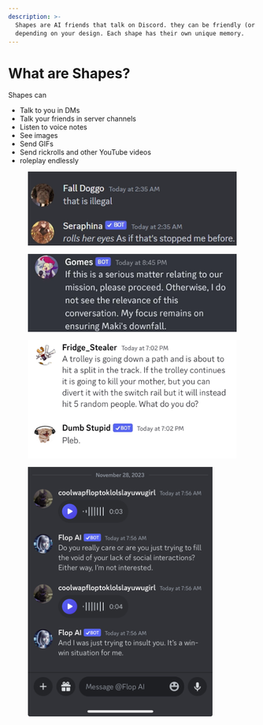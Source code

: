 ```yaml
---
description: >-
  Shapes are AI friends that talk on Discord. they can be friendly (or mean!)
  depending on your design. Each shape has their own unique memory.
---
```


# What are Shapes?

Shapes can&#x20;

* Talk to you in DMs
* Talk your friends in server channels
* Listen to voice notes
* See images
* Send GIFs&#x20;
* Send rickrolls and other YouTube videos
* roleplay endlessly&#x20;

<div align="left">

<figure><img src="../../.gitbook/assets/image (1).png" alt=""><figcaption></figcaption></figure>

</div>

<div align="center">

<figure><img src="../../.gitbook/assets/image (2).png" alt="" width="563"><figcaption></figcaption></figure>

</div>

<figure><img src="../../.gitbook/assets/image (3).png" alt=""><figcaption></figcaption></figure>

<figure><img src="../../.gitbook/assets/cachedImage.PNG" alt="" width="375"><figcaption></figcaption></figure>
